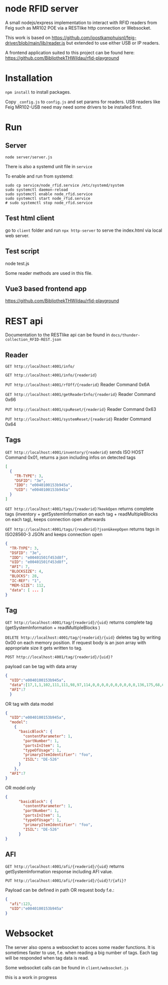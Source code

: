 # node RFID server

A small nodejs/express implementation to interact with RFID readers from Feig such as MR102 POE via a RESTlike http connection or Websocket.

This work is based on https://github.com/joostkamphuisnl/feig-driver/blob/main/lib/reader.js but extended to use either USB or IP readers.

A frontend application suited to this project can be found here: https://github.com/BibliothekTHWildau/rfid-playground

# Installation

`npm install` to install packages.

Copy `_config.js` to `config.js` and set params for readers. USB readers like Feig MR102-USB need may need some drivers to be installed first.
 
# Run

## Server 

`node server/server.js`

There is also a systemd unit file in `service`

To enable and run from systemd:

```
sudo cp service/node_rfid.service /etc/systemd/system
sudo systemctl daemon-reload
sudo systemctl enable node_rfid.service
sudo systemctl start node_rfid.service
# sudo systemctl stop node_rfid.service
```

## Test html client 

go to `client` folder and run `npx http-server` to serve the index.html via local web server.

## Test script

node test.js

Some reader methods are used in this file.

## Vue3 based frontend app

https://github.com/BibliothekTHWildau/rfid-playground


# REST api

Documentation to the RESTlike api can be found in `docs/thunder-collection_RFID-REST.json`

## Reader 

`GET http://localhost:4001/info/`

`GET http://localhost:4001/info/{readerid}`

`PUT http://localhost:4001/rfOff/{readerid}` Reader Command 0x6A

`GET http://localhost:4001/getReaderInfo/{readerid}` Reader Command 0x66

`PUT http://localhost:4001/cpuReset/{readerid}` Reader Command 0x63 

`PUT http://localhost:4001/systemReset/{readerid}` Reader Command 0x64

## Tags

`GET http://localhost:4001/inventory/{readerid}` sends ISO HOST Command 0x01, returns a json including infos on detected tags

```json
[
  {
    "TR-TYPE": 3,
    "DSFID": "3e",
    "IDD": "e0040100153b945a",
    "UID": "e0040100153b945a"
  }
]
```

`GET http://localhost:4001/tags/{readerid}?keekOpen` returns complete tags (inventory + getSystemInformation on each tag + readMultipleBlocks on each tag), keeps connection open afterwards

`GET http://localhost:4001/tags/{readerid}?json&keepOpen` returns tags in ISO28560-3 JSON and keeps connection open

```json
{ 
  "TR-TYPE": 3,
  "DSFID": "3e",
  "IDD": "e00401501f453d8f",
  "UID": "e00401501f453d8f",
  "AFI": 7,
  "BLOCKSIZE": 4,
  "BLOCKS": 28,
  "IC-REF": "1",
  "MEM-SIZE": 112,
  "data": [ ... ] 
}
```

## Tag

`GET http://localhost:4001/tag/{readerid}/{uid}` returns complete tag (getSystemInformation + readMultipleBlocks )

`DELETE http://localhost:4001/tag/{readerid}/{uid}` deletes tag by writing 0x00 on each memory position. If request body is an json array with appropriate size it gets written to tag. 

`POST http://localhost:4001/tag/{readerid}/{uid}?`

payload can be tag with data array

```json 
{
  "UID":"e0040100153b945a",
  "data":[17,1,1,102,111,111,98,97,114,0,0,0,0,0,0,0,0,0,0,136,175,68,69,53,50,54,0,0,0,0,0,0,0,0,0],
  "AFI":7
  }
```

OR tag with data model

```json
{
  "UID":"e0040100153b945a",
  "model":
    {
      "basicBlock": {
        "contentParameter": 1,
        "partNumber": 1,
        "partsInItem": 1,
        "typeOfUsage": 1,      
        "primaryItemIdentifier": "foo",
        "ISIL": "DE-526"
      }
    },
  "AFI":7
}
```
OR model only

```json
{
      "basicBlock": {
        "contentParameter": 1,
        "partNumber": 1,
        "partsInItem": 1,
        "typeOfUsage": 1,      
        "primaryItemIdentifier": "foo",
        "ISIL": "DE-526"
      }
}
```

## AFI

`GET http://localhost:4001/afi/{readerid}/{uid}` returns getSystemInformation response including AFI value.

`PUT http://localhost:4001/afi/{readerid}/{uid}?/{afi}?`

Payload can be defined in path OR request body f.e.:

```json
{
  "afi":123, 
  "UID":"e0040100153b945a"
}
```

# Websocket

The server also opens a websocket to acces some reader functions. It is sometimes faster to use, f.e. when reading a big number of tags. Each tag will be responded when tag data is read.

Some websocket calls can be found in `client/websocket.js`



this is a work in progress


